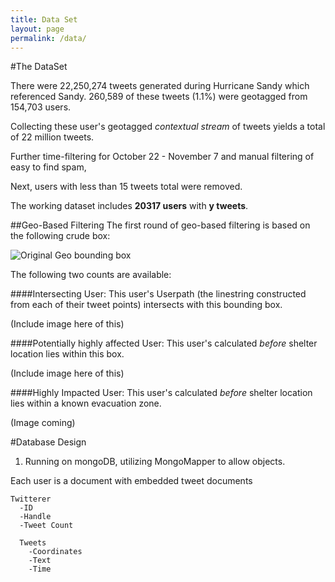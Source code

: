 ```yaml
---
title: Data Set
layout: page
permalink: /data/
---
```


#The DataSet

There were 22,250,274 tweets generated during Hurricane Sandy which referenced Sandy.  260,589 of these tweets (1.1%) were geotagged from 154,703 users.

Collecting these user's geotagged _contextual stream_ of tweets yields a total of 22 million tweets.

Further time-filtering for October 22 - November 7 and manual filtering of easy to find spam,

Next, users with less than 15 tweets total were removed.

The working dataset includes **20317 users** with **y tweets**.



##Geo-Based Filtering
The first round of geo-based filtering is based on the following crude box:

![Original Geo bounding box]({{site.baseurl}}/img_exports/geo_affected_boundary.png)

The following two counts are available:

####Intersecting User:
This user's Userpath (the linestring constructed from each of their tweet points) intersects with this bounding box.

(Include image here of this)

####Potentially highly affected User:
This user's calculated _before_ shelter location lies within this box.

(Include image here of this)


####Highly Impacted User:
This user's calculated _before_ shelter location lies within a known evacuation zone.

(Image coming)



#Database Design

1. Running on mongoDB, utilizing MongoMapper to allow objects.

Each user is a document with embedded tweet documents

```
Twitterer
  -ID
  -Handle
  -Tweet Count

  Tweets
    -Coordinates
    -Text
    -Time
```
